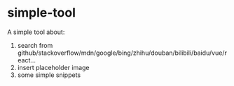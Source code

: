 # simple-tool

A simple tool about:

1. search from github/stackoverflow/mdn/google/bing/zhihu/douban/bilibili/baidu/vue/react...
2. insert placeholder image
3. some simple snippets
